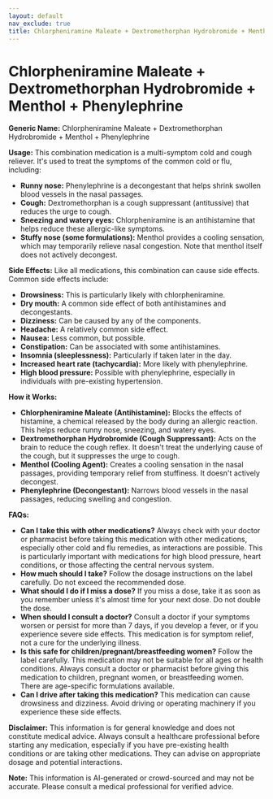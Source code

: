 ```yaml
---
layout: default
nav_exclude: true
title: Chlorpheniramine Maleate + Dextromethorphan Hydrobromide + Menthol + Phenylephrine
---
```


# Chlorpheniramine Maleate + Dextromethorphan Hydrobromide + Menthol + Phenylephrine

**Generic Name:** Chlorpheniramine Maleate + Dextromethorphan Hydrobromide + Menthol + Phenylephrine

**Usage:** This combination medication is a multi-symptom cold and cough reliever.  It's used to treat the symptoms of the common cold or flu, including:

* **Runny nose:** Phenylephrine is a decongestant that helps shrink swollen blood vessels in the nasal passages.
* **Cough:** Dextromethorphan is a cough suppressant (antitussive) that reduces the urge to cough.
* **Sneezing and watery eyes:** Chlorpheniramine is an antihistamine that helps reduce these allergic-like symptoms.
* **Stuffy nose (some formulations):** Menthol provides a cooling sensation, which may temporarily relieve nasal congestion.  Note that menthol itself does not actively decongest.


**Side Effects:**  Like all medications, this combination can cause side effects.  Common side effects include:

* **Drowsiness:** This is particularly likely with chlorpheniramine.
* **Dry mouth:**  A common side effect of both antihistamines and decongestants.
* **Dizziness:**  Can be caused by any of the components.
* **Headache:** A relatively common side effect.
* **Nausea:** Less common, but possible.
* **Constipation:**  Can be associated with some antihistamines.
* **Insomnia (sleeplessness):**  Particularly if taken later in the day.
* **Increased heart rate (tachycardia):** More likely with phenylephrine.
* **High blood pressure:**  Possible with phenylephrine, especially in individuals with pre-existing hypertension.


**How it Works:**

* **Chlorpheniramine Maleate (Antihistamine):** Blocks the effects of histamine, a chemical released by the body during an allergic reaction. This helps reduce runny nose, sneezing, and watery eyes.
* **Dextromethorphan Hydrobromide (Cough Suppressant):** Acts on the brain to reduce the cough reflex.  It doesn't treat the underlying cause of the cough, but it suppresses the urge to cough.
* **Menthol (Cooling Agent):** Creates a cooling sensation in the nasal passages, providing temporary relief from stuffiness.  It doesn't actively decongest.
* **Phenylephrine (Decongestant):**  Narrows blood vessels in the nasal passages, reducing swelling and congestion.


**FAQs:**

* **Can I take this with other medications?**  Always check with your doctor or pharmacist before taking this medication with other medications, especially other cold and flu remedies, as interactions are possible.  This is particularly important with medications for high blood pressure, heart conditions, or those affecting the central nervous system.
* **How much should I take?** Follow the dosage instructions on the label carefully. Do not exceed the recommended dose.
* **What should I do if I miss a dose?** If you miss a dose, take it as soon as you remember unless it's almost time for your next dose. Do not double the dose.
* **When should I consult a doctor?** Consult a doctor if your symptoms worsen or persist for more than 7 days, if you develop a fever, or if you experience severe side effects.  This medication is for symptom relief, not a cure for the underlying illness.
* **Is this safe for children/pregnant/breastfeeding women?**  Follow the label carefully.  This medication may not be suitable for all ages or health conditions. Always consult a doctor or pharmacist before giving this medication to children, pregnant women, or breastfeeding women.  There are age-specific formulations available.
* **Can I drive after taking this medication?**  This medication can cause drowsiness and dizziness. Avoid driving or operating machinery if you experience these side effects.


**Disclaimer:** This information is for general knowledge and does not constitute medical advice. Always consult a healthcare professional before starting any medication, especially if you have pre-existing health conditions or are taking other medications.  They can advise on appropriate dosage and potential interactions.


**Note:** This information is AI-generated or crowd-sourced and may not be accurate. Please consult a medical professional for verified advice.